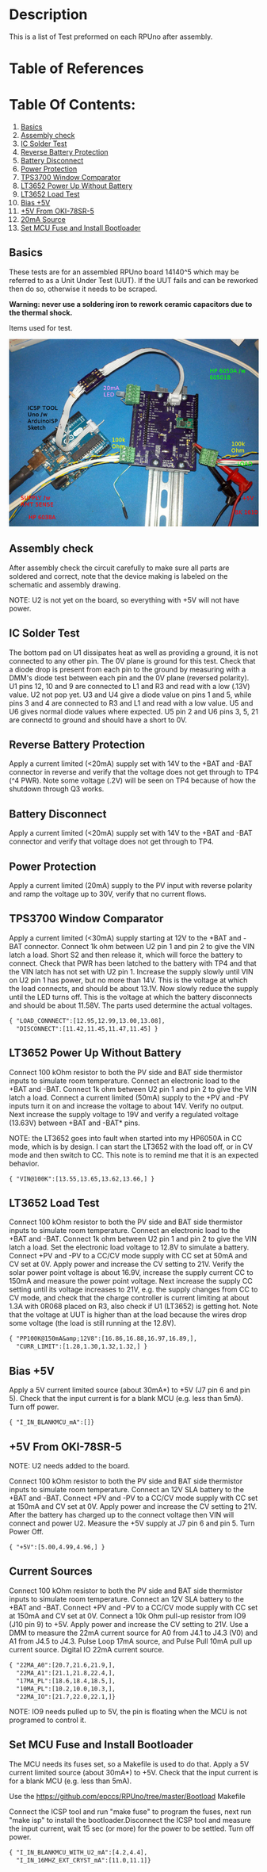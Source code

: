 # Description

This is a list of Test preformed on each RPUno after assembly.

# Table of References


# Table Of Contents:

1. [Basics](#basics)
2. [Assembly check](#assembly-check)
3. [IC Solder Test](#ic-solder-test)
4. [Reverse Battery Protection](#reverse-battery-protection)
5. [Battery Disconnect](#battery-disconnect)
6. [Power Protection](#power-protection)
7. [TPS3700 Window Comparator](#tps3700-window-comparator)
8. [LT3652 Power Up Without Battery](#lt3652-power-up-without-battery)
9. [LT3652 Load Test](#lt3652-load-test)
10. [Bias +5V](#bias-5v)
11. [+5V From OKI-78SR-5](#5v-from-oki-78sr-5)
12. [20mA Source](#current-sources)
13. [Set MCU Fuse and Install Bootloader](#set-mcu-fuse-and-install-bootloader)


## Basics

These tests are for an assembled RPUno board 14140^5 which may be referred to as a Unit Under Test (UUT). If the UUT fails and can be reworked then do so, otherwise it needs to be scraped. 

**Warning: never use a soldering iron to rework ceramic capacitors due to the thermal shock.**
    
Items used for test.

![ItemsUsedForTest](https://raw.githubusercontent.com/epccs/RPUno/master/Hardware/Testing/14140,ItemsUsedForTest.jpg "RPUno Items Used For Test")


## Assembly check

After assembly check the circuit carefully to make sure all parts are soldered and correct, note that the device making is labeled on the schematic and assembly drawing.
    
NOTE: U2 is not yet on the board, so everything with +5V will not have power.


## IC Solder Test

The bottom pad on U1 dissipates heat as well as providing a ground, it is not connected to any other pin. The 0V plane is ground for this test. Check that a diode drop is present from each pin to the ground by measuring with a DMM's diode test between each pin and the 0V plane (reversed polarity). U1 pins 12, 10 and 9 are connected to L1 and R3 and read with a low (.13V) value. U2 not pop yet. U3 and U4 give a diode value on pins 1 and 5, while pins 3 and 4 are connected to R3 and L1 and read with a low value. U5 and U6 gives normal diode values where expected. U5 pin 2 and U6 pins 3, 5, 21 are connectd to ground and should have a short to 0V.


## Reverse Battery Protection

Apply a current limited (&lt;20mA) supply set with 14V to the +BAT and -BAT connector in reverse and verify that the voltage does not get through to TP4 (^4 PWR). Note some voltage (.2V) will be seen on TP4 because of how the shutdown through Q3 works.
    

## Battery Disconnect

Apply a current limited (&lt;20mA) supply set with 14V to the +BAT and -BAT connector and verify that voltage does not get through to TP4. 


## Power Protection

Apply a current limited (20mA) supply to the PV input with reverse polarity and ramp the voltage up to 30V, verify that no current flows.


## TPS3700 Window Comparator 

Apply a current limited (&lt;30mA) supply starting at 12V to the +BAT and -BAT connector. Connect 1k ohm between U2 pin 1 and pin 2 to give the VIN latch a load. Short S2 and then release it, which will force the battery to connect. Check that PWR has been latched to the battery with TP4 and that the VIN latch has not set with U2 pin 1. Increase the supply slowly until VIN on U2 pin 1 has power, but no more than 14V. This is the voltage at which the load connects, and should be about 13.1V. Now slowly reduce the supply until the LED turns off. This is the voltage at which the battery disconnects and should be about 11.58V. The parts used determine the actual voltages. 

```
{ "LOAD_CONNNECT":[12.95,12.99,13.00,13.08],
  "DISCONNECT":[11.42,11.45,11.47,11.45] }
```


## LT3652 Power Up Without Battery

Connect 100 kOhm resistor to both the PV side and BAT side thermistor inputs to simulate room temperature. Connect an electronic load to the +BAT and -BAT. Connect 1k ohm between U2 pin 1 and pin 2 to give the VIN latch a load. Connect a current limited (50mA) supply to the +PV and -PV inputs turn it on and increase the voltage to about 14V. Verify no output. Next increase the supply voltage to 19V and verify a regulated voltage (13.63V) between +BAT and -BAT* pins. 

NOTE: the LT3652 goes into fault when started into my HP6050A in CC mode, which is by design. I can start the LT3652 with the load off, or in CV mode and then switch to CC. This note is to remind me that it is an expected behavior.

```
{ "VIN@100K":[13.55,13.65,13.62,13.66,] }
```


## LT3652 Load Test

Connect 100 kOhm resistor to both the PV side and BAT side thermistor inputs to simulate room temperature. Connect an electronic load to the +BAT and -BAT. Connect 1k ohm between U2 pin 1 and pin 2 to give the VIN latch a load.  Set the electronic load voltage to 12.8V to simulate a battery. Connect +PV and -PV to a CC/CV mode supply with CC set at 50mA and  CV set at 0V. Apply power and increase the CV setting to 21V. Verify the solar power point voltage is about 16.9V, increase the supply current CC to 150mA and measure the power point voltage. Next increase the supply CC setting until its voltage increases to 21V, e.g. the supply changes from CC to CV mode, and check that the charge controller is current limiting at about 1.3A with 0R068 placed on R3, also check if U1 (LT3652) is getting hot. Note that the voltage at UUT is higher than at the load because the wires drop some voltage (the load is still running at the 12.8V). 

```
{ "PP100K@150mA&amp;12V8":[16.86,16.88,16.97,16.89,],
  "CURR_LIMIT":[1.28,1.30,1.32,1.32,] }
```

## Bias +5V

Apply a 5V current limited source (about 30mA*) to +5V (J7 pin 6 and pin 5). Check that the input current is for a blank MCU (e.g. less than 5mA). Turn off power.

```
{ "I_IN_BLANKMCU_mA":[]}
```


## +5V From OKI-78SR-5

NOTE: U2 needs added to the board.

Connect 100 kOhm resistor to both the PV side and BAT side thermistor inputs to simulate room temperature. Connect an 12V SLA battery to the +BAT and -BAT. Connect +PV and -PV to a CC/CV mode supply with CC set at 150mA and  CV set at 0V. Apply power and increase the CV setting to 21V. After the battery has charged up to the connect voltage then VIN will connect and power U2. Measure the +5V supply at J7 pin 6 and pin 5. Turn Power Off.

```
{ "+5V":[5.00,4.99,4.96,] }
```


## Current Sources

Connect 100 kOhm resistor to both the PV side and BAT side thermistor inputs to simulate room temperature. Connect an 12V SLA battery to the +BAT and -BAT. Connect +PV and -PV to a CC/CV mode supply with CC set at 150mA and  CV set at 0V. Connect a 10k Ohm pull-up resistor from IO9 (J10 pin 9) to +5V. Apply power and increase the CV setting to 21V. Use a DMM to measure the 22mA current source for A0 from J4.1 to J4.3 (V0) and A1 from J4.5 to J4.3. Pulse Loop 17mA source, and Pulse Pull 10mA pull up current source. Digital IO 22mA current source. 
    
```
{ "22MA_A0":[20.7,21.6,21.9,],
  "22MA_A1":[21.1,21.8,22.4,],
  "17MA_PL":[18.6,18.4,18.5,],
  "10MA_PL":[10.2,10.0,10.3,],
  "22MA_IO":[21.7,22.0,22.1,]}
```

NOTE: IO9 needs pulled up to 5V, the pin is floating when the MCU is not programed to control it.


## Set MCU Fuse and Install Bootloader

The MCU needs its fuses set, so a Makefile is used to do that. Apply a 5V current limited source (about 30mA*) to +5V. Check that the input current is for a blank MCU (e.g. less than 5mA).

Use the <https://github.com/epccs/RPUno/tree/master/Bootload> Makefile 

Connect the ICSP tool and run "make fuse" to program the fuses, next run "make isp" to install the bootloader.Disconnect the ICSP tool and measure the input current, wait 15 sec (or more) for the power to be settled. Turn off power.

```
{ "I_IN_BLANKMCU_WITH_U2_mA":[4.2,4.4],
  "I_IN_16MHZ_EXT_CRYST_mA":[11.0,11.1]}
```


